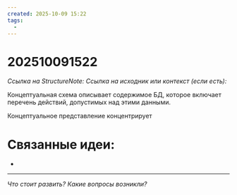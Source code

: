 ```yaml
---
created: 2025-10-09 15:22
tags:
  -
---
```

# 202510091522
*Ссылка на StructureNote:*
*Ссылка на исходник или контекст (если есть):* 

Концептуальная схема описывает содержимое БД, которое включает перечень действий, допустимых над этими данными.

Концептуальное представление концентрирует
# Связанные идеи:
* 
---

*Что стоит развить? Какие вопросы возникли?*